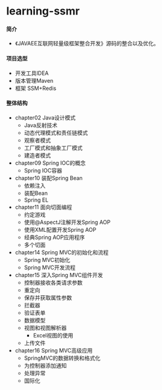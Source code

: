 # learning-ssmr

#### 简介
 * 《JAVAEE互联网轻量级框架整合开发》源码的整合以及优化。

#### 项目选型
* 开发工具IDEA
* 版本管理Maven
* 框架 SSM+Redis

#### 整体结构
 * chapter02 Java设计模式
    *  Java反射技术
    *  动态代理模式和责任链模式
    *  观察者模式
    *  工厂模式和抽象工厂模式
    *  建造者模式
 * chapter09 Spring IOC的概念
     *  Spring IOC容器
 * chapter10 装配Spring Bean  
    *  依赖注入
    *  装配Bean
    *  Spring EL
 * chapter11 面向切面编程
    *  约定游戏
    *  使用@AspectJ注解开发Spring AOP
    *  使用XML配置开发Spring AOP
    *  经典Spring AOP应用程序
    *  多个切面
 * chapter14 Spring MVC的初始化和流程
    *  Spring MVC初始化
    *  Spring MVC开发流程
 * chapter15 深入Spring MVC组件开发
    *  控制器接收各类请求参数
    *  重定向
    *  保存并获取属性参数
    *  拦截器
    *  验证表单
    *  数据模型
    *  视图和视图解析器
       *  Excel视图的使用
    *  上传文件
 * chapter16 Spring MVC高级应用
    *  SpringMVC的数据转换和格式化
    *  为控制器添加通知
    *  处理异常
    *  国际化
